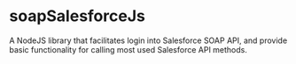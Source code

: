 # soapSalesforceJs
A NodeJS library that facilitates login into Salesforce SOAP API, and provide basic functionality for calling most used Salesforce API methods.
